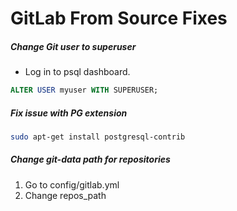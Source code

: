 # GitLab From Source Fixes

##### Change Git user to superuser

- Log in to psql dashboard.

```sql
ALTER USER myuser WITH SUPERUSER;
```

##### Fix issue with PG extension

```bash
sudo apt-get install postgresql-contrib
```

##### Change git-data path for repositories

1. Go to config/gitlab.yml
2. Change repos_path
